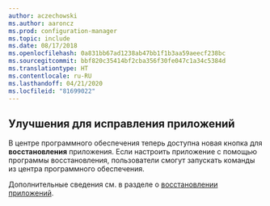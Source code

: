 ```yaml
---
author: aczechowski
ms.author: aaroncz
ms.prod: configuration-manager
ms.topic: include
ms.date: 08/17/2018
ms.openlocfilehash: 0a831bb67ad1238ab47bb1f1b3aa59aeecf238bc
ms.sourcegitcommit: bbf820c35414bf2cba356f30fe047c1a34c5384d
ms.translationtype: HT
ms.contentlocale: ru-RU
ms.lasthandoff: 04/21/2020
ms.locfileid: "81699022"
---
```

## <a name="improvement-to-repair-applications"></a><a name="bkmk_repair"></a> Улучшения для исправления приложений
<!--1357866-->

В центре программного обеспечения теперь доступна новая кнопка для **восстановления** приложения. Если настроить приложение с помощью программы восстановления, пользователи смогут запускать команды из центра программного обеспечения. 

Дополнительные сведения см. в разделе о [восстановлении приложений](../capabilities-in-technical-preview-1807.md#bkmk_app-repair).


